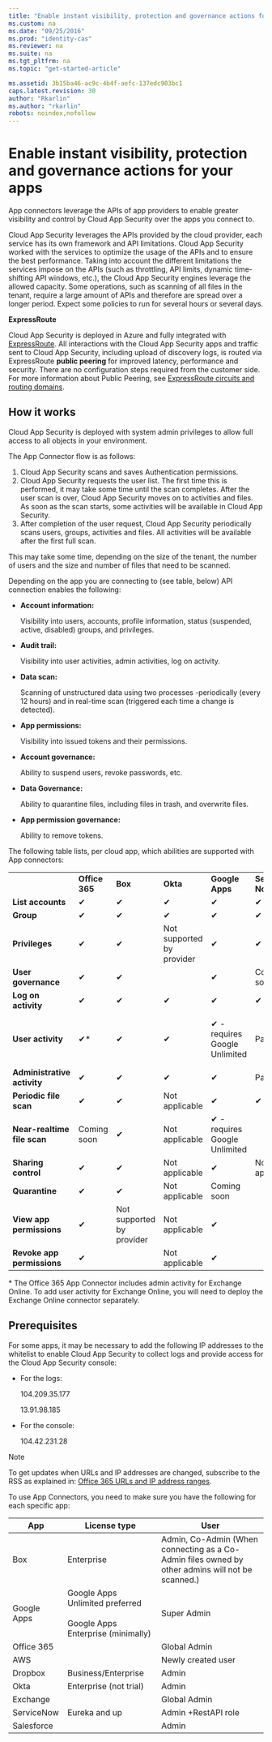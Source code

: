 ```yaml
---
title: "Enable instant visibility, protection and governance actions for your apps"
ms.custom: na
ms.date: "09/25/2016"
ms.prod: "identity-cas"
ms.reviewer: na
ms.suite: na
ms.tgt_pltfrm: na
ms.topic: "get-started-article"

ms.assetid: 3b15ba46-ac9c-4b4f-aefc-137edc903bc1
caps.latest.revision: 30
author: "Rkarlin"
ms.author: "rkarlin"
robots: noindex,nofollow
---
```

# Enable instant visibility, protection and governance actions for your apps
  App connectors leverage the APIs of app providers to enable greater visibility and control by Cloud App Security over the apps you connect to.  
  
 Cloud App Security leverages the APIs provided by the cloud provider, each service has its own framework and API limitations. Cloud App Security worked with the services to optimize the usage of the APIs and to ensure the best performance. Taking into account the different limitations the services impose on the APIs (such as throttling, API limits, dynamic time-shifting API windows, etc.), the Cloud App Security engines leverage the allowed capacity. Some operations, such as scanning of all files in the tenant, require a large amount of APIs and therefore are spread over a longer period. Expect some policies to run for several hours or several days.  
  
 **ExpressRoute**  
  
 Cloud App Security is deployed in Azure and fully integrated with [ExpressRoute](https://azure.microsoft.com/en-us/documentation/articles/expressroute-introduction/). All interactions with the Cloud App Security apps and traffic sent to Cloud App Security, including upload of discovery logs, is routed via ExpressRoute **public peering** for improved latency, performance and security. There are no configuration steps required from the customer side.  
For more information about  Public Peering, see [ExpressRoute circuits and routing domains](https://azure.microsoft.com/en-us/documentation/articles/expressroute-circuit-peerings/).  
  
## How it works  
 Cloud App Security is deployed with system admin privileges to allow full access to all objects in your environment.  
  
 The App Connector flow is as follows:
 1. Cloud App Security scans and saves Authentication permissions.
 2.  Cloud App Security requests the user list. The first time this is performed, it may take some time until the scan completes. After the user scan is over, Cloud App Security moves on to activities and files. As soon as the scan starts, some activities will be available in Cloud App Security. 
 4. After completion of the user request, Cloud App Security periodically scans users, groups, activities and files. All activities will be available after the first full scan. 
 
 This may take some time, depending on the size of the tenant, the number of users and the size and number of files that need to be scanned. 
 
 Depending on the app you are connecting to (see table, below) API connection enables the following:  
  
-   **Account information:**  
  
     Visibility into users, accounts, profile information, status (suspended, active, disabled) groups, and privileges.  
  
-   **Audit trail:**  
  
     Visibility into user activities, admin activities, log on activity.  
  
-   **Data scan:**  
  
     Scanning of unstructured data using two processes -periodically (every 12 hours) and in real-time scan (triggered each time a change is detected).  
  
-   **App permissions:**  
  
     Visibility into issued tokens and their permissions.  
  
-   **Account governance:**  
  
     Ability to suspend users, revoke passwords, etc.  
  
-   **Data Governance:**  
  
     Ability to quarantine files, including files in trash, and overwrite files.  
  
-   **App permission governance:**  
  
     Ability to remove tokens.  
  
 The following table lists, per cloud app, which abilities are supported with App connectors:  
  
||||||||||  
|-|-|-|-|-|-|-|-|-|  
||**Office 365**|**Box**|**Okta**|**Google Apps**|**Service Now**|**Salesforce**|**Dropbox**|**AWS**|  
|**List accounts**|✔|✔|✔|✔|✔|✔|✔|✔|  
|**Group**|✔|✔|✔|✔|✔|✔|✔|✔|  
|**Privileges**|✔|✔|Not supported by provider|✔|✔|✔|✔||  
|**User governance**|✔|✔||✔|Coming soon|Coming soon|Coming soon||  
|**Log on activity**|✔|✔|✔|✔|✔|✔|✔|✔|  
|**User activity**|✔*|✔|✔|✔ - requires Google Unlimited|Partial|Salesforce Shield support coming soon|✔|Not applicable|  
|**Administrative activity**|✔|✔|✔|✔|Partial|✔|✔|✔|  
|**Periodic file scan**|✔|✔|Not applicable|✔|✔|✔|✔|Coming soon|  
|**Near-realtime file scan**|Coming soon|✔|Not applicable|✔ - requires Google Unlimited|||Coming soon||  
|**Sharing control**|✔|✔|Not applicable|✔|Not applicable||✔||  
|**Quarantine**|✔|✔|Not applicable|Coming soon|||Coming soon||  
|**View app permissions**|✔|Not supported by provider|Not applicable|✔||✔|Not supported by provider||  
|**Revoke app permissions**|✔||Not applicable|✔||✔|Not applicable||  
  
 \* The Office 365 App Connector includes admin activity for Exchange Online. To add user activity for Exchange Online, you will need to deploy the Exchange Online connector separately.  
  
## Prerequisites  
 For some apps, it may be necessary to add the following IP addresses to the whitelist to enable Cloud App Security to collect logs and provide access for the Cloud App Security console:  
  
-   For the logs:  
  
     104.209.35.177  
  
     13.91.98.185  
  
-   For the console:  
  
     104.42.231.28  
  
> [!NOTE]  
>  To get updates when URLs and IP addresses are changed, subscribe to the RSS as explained in: [Office 365 URLs and IP address ranges](https://support.office.com/en-us/article/Office-365-URLs-and-IP-address-ranges-8548a211-3fe7-47cb-abb1-355ea5aa88a2?ui=en-US&amp;rs=en-US&amp;ad=US).  
  
 To use App Connectors, you need to make sure you have the following for each specific app:  
  
|App|License type|User|  
|---------|------------------|----------|  
|Box|Enterprise|Admin, Co-Admin (When connecting as a Co-Admin files owned by other admins will not be scanned.)|  
|Google Apps|Google Apps Unlimited preferred<br /><br /> Google Apps Enterprise (minimally)|Super Admin|  
|Office 365||Global Admin|  
|AWS||Newly created user|  
|Dropbox|Business/Enterprise|Admin|  
|Okta|Enterprise (not trial)|Admin|  
|Exchange||Global Admin|  
|ServiceNow|Eureka and up|Admin +RestAPI role|  
|Salesforce||Admin|  
  
  